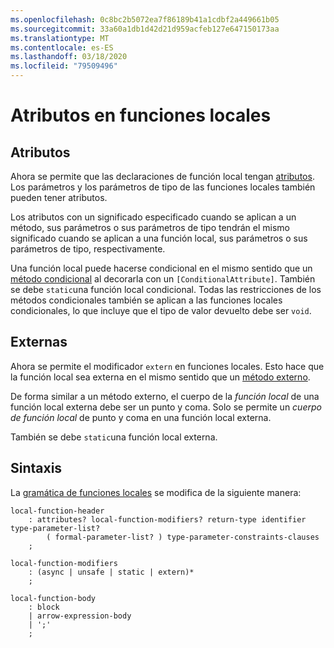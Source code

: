 ```yaml
---
ms.openlocfilehash: 0c8bc2b5072ea7f86189b41a1cdbf2a449661b05
ms.sourcegitcommit: 33a60a1db1d42d21d959acfeb127e647150173aa
ms.translationtype: MT
ms.contentlocale: es-ES
ms.lasthandoff: 03/18/2020
ms.locfileid: "79509496"
---
```

# <a name="attributes-on-local-functions"></a>Atributos en funciones locales

## <a name="attributes"></a>Atributos

Ahora se permite que las declaraciones de función local tengan [atributos](../spec/attributes.md). Los parámetros y los parámetros de tipo de las funciones locales también pueden tener atributos.

Los atributos con un significado especificado cuando se aplican a un método, sus parámetros o sus parámetros de tipo tendrán el mismo significado cuando se aplican a una función local, sus parámetros o sus parámetros de tipo, respectivamente.

Una función local puede hacerse condicional en el mismo sentido que un [método condicional](../spec/attributes.md#the-conditional-attribute) al decorarla con un `[ConditionalAttribute]`. También se debe `static`una función local condicional. Todas las restricciones de los métodos condicionales también se aplican a las funciones locales condicionales, lo que incluye que el tipo de valor devuelto debe ser `void`.

## <a name="extern"></a>Externas

Ahora se permite el modificador `extern` en funciones locales. Esto hace que la función local sea externa en el mismo sentido que un [método externo](../spec/classes.md#external-methods).

De forma similar a un método externo, el cuerpo de la *función local* de una función local externa debe ser un punto y coma. Solo se permite un *cuerpo de función local* de punto y coma en una función local externa. 

También se debe `static`una función local externa.

## <a name="syntax"></a>Sintaxis

La [gramática de funciones locales](csharp-7.0/local-functions.md#syntax-grammar) se modifica de la siguiente manera:
```
local-function-header
    : attributes? local-function-modifiers? return-type identifier type-parameter-list?
        ( formal-parameter-list? ) type-parameter-constraints-clauses
    ;

local-function-modifiers
    : (async | unsafe | static | extern)*
    ;

local-function-body
    : block
    | arrow-expression-body
    | ';'
    ;
```
